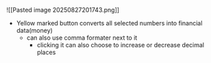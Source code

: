 ![[Pasted image 20250827201743.png]]
- Yellow marked button converts all selected numbers into financial data(money)
	- can also use comma formater next to it
		- clicking it can also choose to increase or decrease decimal places